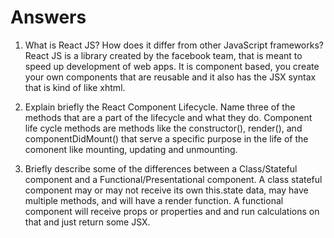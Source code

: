 # Answers

1. What is React JS? How does it differ from other JavaScript frameworks?
React JS is a library created by the facebook team, that is meant to speed up development of web apps.
It is component based, you create your own components that are reusable and it also has the JSX syntax
that is kind of like xhtml.

2. Explain briefly the React Component Lifecycle. Name three of the methods that are a part of the lifecycle and what they do.
Component life cycle methods are methods like the constructor(), render(), and componentDidMount() that serve a
specific purpose in the life of the comonent like mounting, updating and unmounting.

3. Briefly describe some of the differences between a Class/Stateful component and a Functional/Presentational component.
A class stateful component may or may not receive its own this.state data, may have multiple methods, and will have a render function.
A functional component will receive props or properties and and run calculations on that and just return some JSX.
